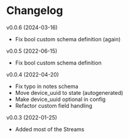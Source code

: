 # Changelog

v0.0.6 (2024-03-16)

- Fix bool custom schema definition (again)

v0.0.5 (2022-06-15)

- Fix bool custom schema definition

v0.0.4 (2022-04-20)

- Fix typo in notes schema
- Move device_uuid to state (autogenerated)
- Make device_uuid optional in config
- Refactor custom field handling

v0.0.3 (2022-01-25)

- Added most of the Streams
